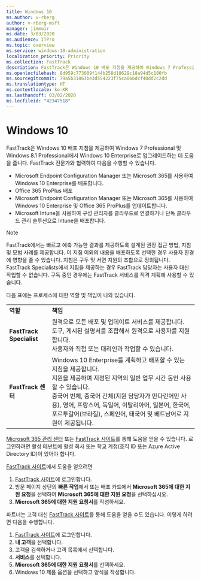 ```yaml
---
title: Windows 10
ms.author: v-rberg
author: v-rberg-msft
manager: jimmuir
ms.date: 3/03/2020
ms.audience: ITPro
ms.topic: overview
ms.service: windows-10-administration
localization_priority: Priority
ms.collection: FastTrack
description: FastTrack은 Windows 10 배포 지침을 제공하여 Windows 7 Professional 및 Windows 8.1 Professional에서 Windows 10 Enterprise로 업그레이드하는 데 도움을 줍니다.
ms.openlocfilehash: 8d959c773009f144b258d18629c18a94d5c180fb
ms.sourcegitcommit: 79a5b31863be3d554223f75ca866dcf40dd2c2dd
ms.translationtype: HT
ms.contentlocale: ko-KR
ms.lasthandoff: 03/02/2020
ms.locfileid: "42347518"
---
```

# <a name="windows-10"></a>Windows 10

FastTrack은 Windows 10 배포 지침을 제공하여 Windows 7 Professional 및 Windows 8.1 Professional에서 Windows 10 Enterprise로 업그레이드하는 데 도움을 줍니다. FastTrack 전문가와 협력하여 다음을 수행할 수 있습니다.

- Microsoft Endpoint Configuration Manager 또는 Microsoft 365를 사용하여 Windows 10 Enterprise를 배포합니다.
- Office 365 ProPlus 배포 
- Microsoft Endpoint Configuration Manager 또는 Microsoft 365를 사용하여 Windows 10 Enterprise 및 Office 365 ProPlus를 업데이트합니다.
- Microsoft Intune을 사용하여 구성 관리자를 클라우드로 연결하거나 단독 클라우드 관리 솔루션으로 Intune을 배포합니다.
  
> [!NOTE]
> FastTrack에서는 빠르고 예측 가능한 결과를 제공하도록 설계된 권장 접근 방법, 지침 및 모범 사례를 제공합니다. 이 지침 이외의 내용을 배포하도록 선택한 경우 사용자 환경에 영향을 줄 수 있습니다. 지침은 구두 및 서면 지원의 조합으로 정의됩니다. FastTrack Specialists에서 지침을 제공하는 경우 FastTrack 담당자는 사용자 대신 작업할 수 없습니다. 구독 중인 경우에는 FastTrack 서비스를 적격 계획에 사용할 수 있습니다.  
    
다음 표에는 프로세스에 대한 역할 및 책임이 나와 있습니다.

|||
|:-----|:-----|
|**역할** <br/> |**책임** <br/> |
|**FastTrack Specialist** <br/> |원격으로 모든 배포 및 업데이트 서비스를 제공합니다.  <br/> 도구, 게시된 설명서를 조합해서 원격으로 사용자를 지원합니다. <br/> 사용자와 직접 또는 대리인과 작업할 수 있습니다.|
|**FastTrack 센터**  <br/> |Windows 10 Enterprise를 계획하고 배포할 수 있는 지침을 제공합니다.   <br/> 지원을 제공하며 지정된 지역의 일반 업무 시간 동안 사용할 수 있습니다. <br/> 중국어 번체, 중국어 간체(지원 담당자가 만다린어만 사용), 영어, 프랑스어, 독일어, 이탈리아어, 일본어, 한국어, 포르투갈어(브라질), 스페인어, 태국어 및 베트남어로 지원이 제공됩니다.|
 
[Microsoft 365 관리 센터](https://go.microsoft.com/fwlink/?linkid=2032704) 또는 [FastTrack 사이트](https://go.microsoft.com/fwlink/?linkid=780698)를 통해 도움을 얻을 수 있습니다. 로그인하려면 활성 테넌트에 활성 회사 또는 학교 계정(조직 ID 또는 Azure Active Directory ID)이 있어야 합니다. 

[FastTrack 사이트](https://go.microsoft.com/fwlink/?linkid=780698)에서 도움을 얻으려면 
1.  [FastTrack 사이트](https://go.microsoft.com/fwlink/?linkid=780698)에 로그인합니다. 
2.  방문 페이지 상단의 **빠른 작업**에서 또는 배포 카드에서 **Microsoft 365에 대한 지원 요청**을 선택하여 **Microsoft 365에 대한 지원 요청**을 선택하십시오.
3.  **Microsoft 365에 대한 지원 요청서**를 작성하세요.
  
파트너는 고객 대신 [FastTrack 사이트](https://go.microsoft.com/fwlink/?linkid=780698)를 통해 도움을 얻을 수도 있습니다. 이렇게 하려면 다음을 수행합니다.
1.  [FastTrack 사이트](https://go.microsoft.com/fwlink/?linkid=780698)에 로그인합니다. 
2.  **내 고객**을 선택합니다.
3.  고객을 검색하거나 고객 목록에서 선택합니다.
4.  **서비스**를 선택합니다.
5.  **Microsoft 365에 대한 지원 요청서**를 선택하세요.
6.  Windows 10 제품 옵션을 선택하고 양식을 작성합니다.
 